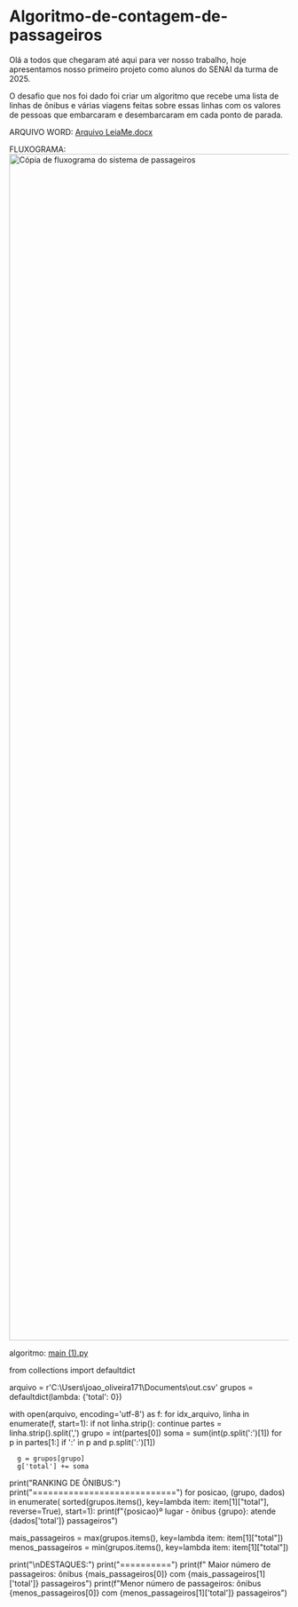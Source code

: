 # Algoritmo-de-contagem-de-passageiros
Olá a todos que chegaram até aqui para ver nosso trabalho, hoje apresentamos nosso primeiro projeto como alunos do SENAI da turma de 2025.

O desafio que nos foi dado foi criar um algoritmo que recebe uma lista de linhas de ônibus e várias viagens feitas sobre essas linhas com os valores de pessoas que embarcaram e desembarcaram em cada ponto de parada.

ARQUIVO WORD:
[Arquivo LeiaMe.docx](https://github.com/user-attachments/files/21927251/Arquivo.LeiaMe.docx)

FLUXOGRAMA:
<img width="3240" height="2137" alt="Cópia de fluxograma do sistema de passageiros" src="https://github.com/user-attachments/assets/ee81b0c8-03bf-4072-9ca4-6fd7545d71a9" />



algoritmo:
[main (1).py](https://github.com/user-attachments/files/21927260/main.1.py)
    
from collections import defaultdict

arquivo = r'C:\Users\joao_oliveira171\Documents\out.csv'
grupos = defaultdict(lambda: {'total': 0})


with open(arquivo, encoding='utf-8') as f:
    for idx_arquivo, linha in enumerate(f, start=1):
        if not linha.strip():
            continue
        partes = linha.strip().split(',')
        grupo = int(partes[0])
        soma = sum(int(p.split(':')[1]) for p in partes[1:] if ':' in p and  p.split(':')[1])

      g = grupos[grupo]
      g['total'] += soma
        
print("RANKING DE ÔNIBUS:")
print("============================")
for posicao, (grupo, dados) in enumerate(
        sorted(grupos.items(), key=lambda item: item[1]["total"], reverse=True), start=1):
    print(f"{posicao}º lugar - ônibus {grupo}: atende {dados['total']} passageiros")

mais_passageiros = max(grupos.items(), key=lambda item: item[1]["total"])
menos_passageiros = min(grupos.items(), key=lambda item: item[1]["total"])

print("\nDESTAQUES:")
print("==========")
print(f" Maior número de passageiros: ônibus {mais_passageiros[0]} com {mais_passageiros[1]['total']} passageiros")
print(f"Menor número de passageiros:  ônibus {menos_passageiros[0]} com {menos_passageiros[1]['total']} passageiros")
